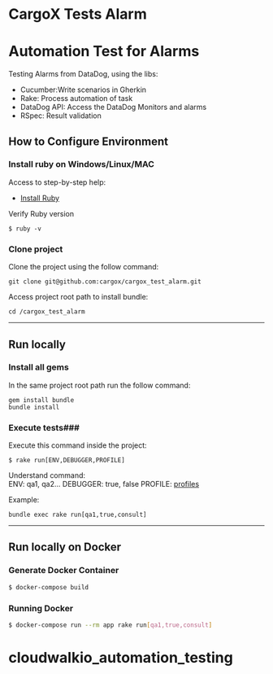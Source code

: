 # CargoX Tests Alarm

# Automation Test for Alarms
Testing Alarms from DataDog, using the libs:
- Cucumber:Write scenarios in Gherkin 
- Rake: Process automation of task
- DataDog API: Access the DataDog Monitors and alarms
- RSpec: Result validation


## How to Configure Environment ##

### Install ruby on Windows/Linux/MAC ###
Access to step-by-step help:
* [Install Ruby](http://installrails.com)

Verify Ruby version
```shell
$ ruby -v
```

### Clone project ###
Clone the project using the follow command:
```shell
git clone git@github.com:cargox/cargox_test_alarm.git
```

Access project root path to install bundle:
```shell
cd /cargox_test_alarm
```   
---
## Run locally
### Install all gems ###
In the same project root path run the follow command:
```shell
gem install bundle
bundle install
```

### Execute tests###
Execute this command inside the project:
```shell
$ rake run[ENV,DEBUGGER,PROFILE]
```
Understand command:  
ENV: qa1, qa2... 
DEBUGGER: true, false
PROFILE: [profiles](config/cucumber.yml)  

Example: 
```shell
bundle exec rake run[qa1,true,consult]
```
---

## Run locally on Docker

### Generate Docker Container
```sh
$ docker-compose build
```

### Running Docker
```sh
$ docker-compose run --rm app rake run[qa1,true,consult]
```
# cloudwalkio_automation_testing
